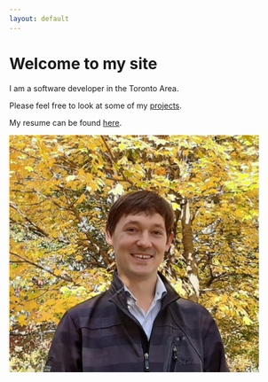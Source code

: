 ```yaml
---
layout: default
---
```


# Welcome to my site

I am a software developer in the Toronto Area.

Please feel free to look at some of my [projects](/projects).

My resume can be found [here](https://raw.githubusercontent.com/nathanesau/nathan-resume/master/src/main.pdf).

<img src="20191026_105040.jpg" width="450"/>
